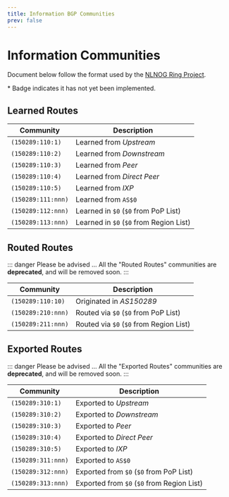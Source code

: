 ```yaml
---
title: Information BGP Communities
prev: false
---
```


# Information Communities

Document below follow the format used by the [NLNOG Ring Project](https://ring.nlnog.net).

\* Badge <Badge type="warning" text="✘" /> indicates it has not yet been implemented.

## Learned Routes

| Community          | Description                                                               |
| ------------------ | ------------------------------------------------------------------------- |
| `(150289:110:1)`   | Learned from _Upstream_                                                   |
| `(150289:110:2)`   | Learned from _Downstream_                                                 |
| `(150289:110:3)`   | Learned from _Peer_                                                       |
| `(150289:110:4)`   | Learned from _Direct Peer_                                                |
| `(150289:110:5)`   | Learned from _IXP_                                                        |
| `(150289:111:nnn)` | Learned from `AS$0`                                                       |
| `(150289:112:nnn)` | Learned in `$0` (`$0` from PoP List)                                      |
| `(150289:113:nnn)` | Learned in `$0` (`$0` from Region List) <Badge type="warning" text="✘" /> |

## Routed Routes

::: danger Please be advised ...
All the "Routed Routes" communities are **deprecated**, and will be removed soon.
:::

| Community          | Description                                                               |
| ------------------ | ------------------------------------------------------------------------- |
| `(150289:110:10)`  | Originated in _AS150289_                                                  |
| `(150289:210:nnn)` | Routed via `$0` (`$0` from PoP List)                                      |
| `(150289:211:nnn)` | Routed via `$0` (`$0` from Region List) <Badge type="warning" text="✘" /> |

## Exported Routes

::: danger Please be advised ...
All the "Exported Routes" communities are **deprecated**, and will be removed soon.
:::

| Community          | Description                                |
| ------------------ | ------------------------------------------ |
| `(150289:310:1)`   | Exported to _Upstream_                     |
| `(150289:310:2)`   | Exported to _Downstream_                   |
| `(150289:310:3)`   | Exported to _Peer_                         |
| `(150289:310:4)`   | Exported to _Direct Peer_                  |
| `(150289:310:5)`   | Exported to _IXP_                          |
| `(150289:311:nnn)` | Exported to `AS$0`                         |
| `(150289:312:nnn)` | Exported from `$0` (`$0` from PoP List)    |
| `(150289:313:nnn)` | Exported from `$0` (`$0` from Region List) |
